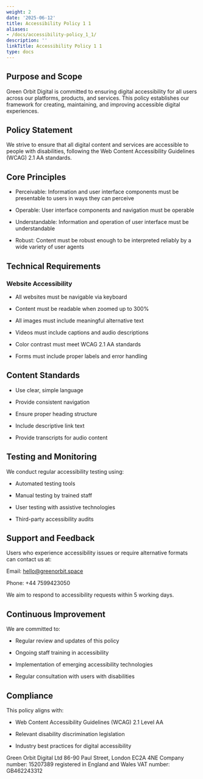 ```yaml
---
weight: 2
date: '2025-06-12'
title: Accessibility Policy 1 1
aliases:
- /docs/accessibility-policy_1_1/
description: ''
linkTitle: Accessibility Policy 1 1
type: docs
---
```


<!-- Unsupported block type: table_of_contents -->

## Purpose and Scope

Green Orbit Digital is committed to ensuring digital accessibility for all users across our platforms, products, and services. This policy establishes our framework for creating, maintaining, and improving accessible digital experiences.

## Policy Statement

We strive to ensure that all digital content and services are accessible to people with disabilities, following the Web Content Accessibility Guidelines (WCAG) 2.1 AA standards.

## Core Principles

- Perceivable: Information and user interface components must be presentable to users in ways they can perceive

- Operable: User interface components and navigation must be operable

- Understandable: Information and operation of user interface must be understandable

- Robust: Content must be robust enough to be interpreted reliably by a wide variety of user agents

## Technical Requirements

### Website Accessibility

- All websites must be navigable via keyboard

- Content must be readable when zoomed up to 300%

- All images must include meaningful alternative text

- Videos must include captions and audio descriptions

- Color contrast must meet WCAG 2.1 AA standards

- Forms must include proper labels and error handling

## Content Standards

- Use clear, simple language

- Provide consistent navigation

- Ensure proper heading structure

- Include descriptive link text

- Provide transcripts for audio content

## Testing and Monitoring

We conduct regular accessibility testing using:

- Automated testing tools

- Manual testing by trained staff

- User testing with assistive technologies

- Third-party accessibility audits

## Support and Feedback

Users who experience accessibility issues or require alternative formats can contact us at:

Email: hello@greenorbit.space

Phone: +44 7599423050

We aim to respond to accessibility requests within 5 working days.

## Continuous Improvement

We are committed to:

- Regular review and updates of this policy

- Ongoing staff training in accessibility

- Implementation of emerging accessibility technologies

- Regular consultation with users with disabilities

## Compliance

This policy aligns with:

- Web Content Accessibility Guidelines (WCAG) 2.1 Level AA

- Relevant disability discrimination legislation

- Industry best practices for digital accessibility

<aside>
Green Orbit Digital Ltd
86-90 Paul Street, London EC2A 4NE
Company number: 15207389 registered in England and Wales
VAT number: GB462243312

</aside>